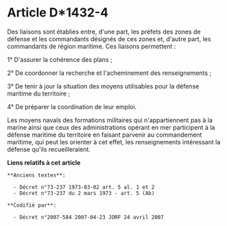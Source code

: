 # Article D*1432-4

Des liaisons sont établies entre, d'une part, les préfets des zones de défense et les commandants désignés de ces zones et,
d'autre part, les commandants de région maritime. Ces liaisons permettent :

1° D'assurer la cohérence des plans ;

2° De coordonner la recherche et l'acheminement des renseignements ;

3° De tenir à jour la situation des moyens utilisables pour la défense maritime du territoire ;

4° De préparer la coordination de leur emploi.

Les moyens navals des formations militaires qui n'appartiennent pas à la marine ainsi que ceux des administrations opérant en
mer participent à la défense maritime du territoire en faisant parvenir au commandement maritime, qui peut les orienter à cet
effet, les renseignements intéressant la défense qu'ils recueilleraient.

**Liens relatifs à cet article**

	**Anciens textes**:

	  - Décret n°73-237 1973-03-02 art. 5 al. 1 et 2
	  - Décret n°73-237 du 2 mars 1973 - art. 5 (Ab)

	**Codifié par**:

	  - Décret n°2007-584 2007-04-23 JORF 24 avril 2007
